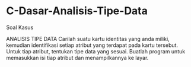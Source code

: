 # C-Dasar-Analisis-Tipe-Data
Soal Kasus

ANALISIS TIPE DATA
Carilah suatu kartu identitas yang anda miliki, kemudian identifikasi setiap atribut yang terdapat pada kartu tersebut. Untuk tiap atribut, tentukan tipe data yang sesuai.
Buatlah program untuk memasukkan isi tiap atribut dan menampilkannya ke layar.
